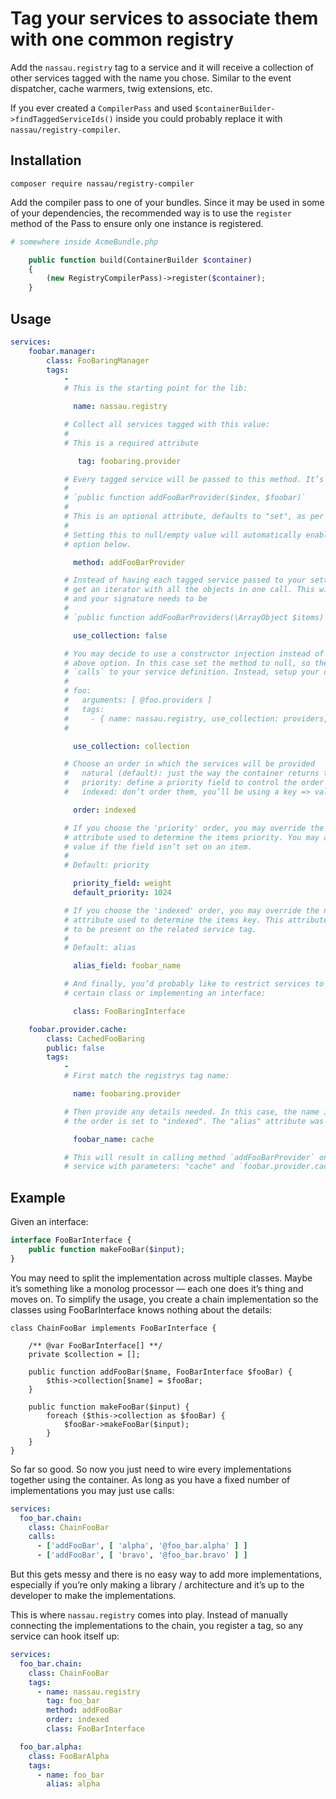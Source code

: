 # Tag your services to associate them with one common registry

Add the `nassau.registry` tag to a service and it will receive a collection of other services tagged with the name you chose. Similar to the event dispatcher, cache warmers, twig extensions, etc. 

If you ever created a `CompilerPass` and used `$containerBuilder->findTaggedServiceIds()` inside you could probably replace it with `nassau/registry-compiler`.

## Installation

```
composer require nassau/registry-compiler
```

Add the compiler pass to one of your bundles. Since it may be used in some of your dependencies,
the recommended way is to use the `register` method of the Pass to ensure only one instance is
registered.

```php
# somewhere inside AcmeBundle.php

	public function build(ContainerBuilder $container)
	{
		(new RegistryCompilerPass)->register($container);
	}
```

## Usage

```yaml
services:
    foobar.manager:
        class: FooBaringManager
        tags:
            -
            # This is the starting point for the lib:

              name: nassau.registry

            # Collect all services tagged with this value:
            #
            # This is a required attribute

               tag: foobaring.provider

            # Every tagged service will be passed to this method. It’s signature needs to be:
            #
            # `public function addFooBarProvider($index, $foobar)`
            #
            # This is an optional attribute, defaults to "set", as per symfonys conventions
            #
            # Setting this to null/empty value will automatically enable the `use_collection`
            # option below.

              method: addFooBarProvider

            # Instead of having each tagged service passed to your setter, you may choose to
            # get an iterator with all the objects in one call. This will be an `ArrayObject`
            # and your signature needs to be
            #
            # `public function addFooBarProviders(\ArrayObject $items)`

              use_collection: false

            # You may decide to use a constructor injection instead of a setter when using the
            # above option. In this case set the method to null, so the compiler won’t add any
            # `calls` to your service definition. Instead, setup your dependency yourself:
            #
            # foo:
            #   arguments: [ @foo.providers ]
            #   tags:
            #     - { name: nassau.registry, use_collection: providers, method: ~ }
            #

              use_collection: collection

            # Choose an order in which the services will be provided
            #   natural (default): just the way the container returns them
            #   priority: define a priority field to control the order (high to low)
            #   indexed: don’t order them, you’ll be using a key => value anyway

              order: indexed

            # If you choose the 'priority' order, you may override the name of the
            # attribute used to determine the items priority. You may also set the default
            # value if the field isn’t set on an item.
            #
            # Default: priority

              priority_field: weight
              default_priority: 1024

            # If you choose the 'indexed' order, you may override the name of the
            # attribute used to determine the items key. This attribute is required
            # to be present on the related service tag.
            #
            # Default: alias

              alias_field: foobar_name

            # And finally, you’d probably like to restrict services to be of
            # certain class or implementing an interface:

              class: FooBaringInterface

    foobar.provider.cache:
        class: CachedFooBaring
        public: false
        tags:
            -
            # First match the registrys tag name:

              name: foobaring.provider

            # Then provide any details needed. In this case, the name is required since
            # the order is set to "indexed". The "alias" attribute was set to "foobar_name"

              foobar_name: cache

            # This will result in calling method `addFooBarProvider` on `foobar.manager`
            # service with parameters: "cache" and `foobar.provider.cache` instance.
```

## Example

Given an interface:

```php
interface FooBarInterface {
    public function makeFooBar($input);
}
```

You may need to split the implementation across multiple classes. Maybe it’s something like a monolog processor — each one does it’s thing and moves on. To simplify the usage, you create a chain implementation so the classes using FooBarInterface knows nothing about the details:

```
class ChainFooBar implements FooBarInterface {

    /** @var FooBarInterface[] **/
    private $collection = [];

    public function addFooBar($name, FooBarInterface $fooBar) {
        $this->collection[$name] = $fooBar;
    }

    public function makeFooBar($input) {
        foreach ($this->collection as $fooBar) {
            $fooBar->makeFooBar($input);
        }
    }
}
```

So far so good. So now you just need to wire every implementations together using the container. As long as you have a fixed number of implementations you may just use calls:

```yml
services:
  foo_bar.chain:
    class: ChainFooBar
    calls: 
      - ['addFooBar', [ 'alpha', '@foo_bar.alpha' ] ]
      - ['addFooBar', [ 'bravo', '@foo_bar.bravo' ] ]
```

But this gets messy and there is no easy way to add more implementations, especially if you’re only making a library / architecture and it’s up to the developer to make the implementations.

This is where `nassau.registry` comes into play. Instead of manually connecting the implementations to the chain, you register a tag, so any service can hook itself up:

```yaml
services:
  foo_bar.chain:
    class: ChainFooBar
    tags:
      - name: nassau.registry
        tag: foo_bar
        method: addFooBar
        order: indexed
        class: FooBarInterface

  foo_bar.alpha:
    class: FooBarAlpha
    tags:
      - name: foo_bar
        alias: alpha
```
